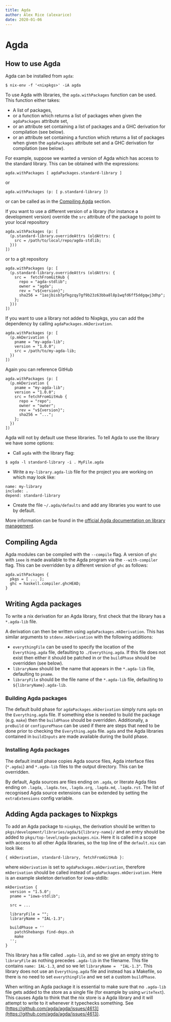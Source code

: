 ```yaml
---
title: Agda
author: Alex Rice (alexarice)
date: 2020-01-06
---
```

# Agda

## How to use Agda

Agda can be installed from `agda`:
```
$ nix-env -f '<nixpkgs>' -iA agda
```

To use Agda with libraries, the `agda.withPackages` function can be used. This function either takes:

* A list of packages,
* or a function which returns a list of packages when given the `agdaPackages` attribute set,
* or an attribute set containing a list of packages and a GHC derivation for compilation (see below).
* or an attribute set containing a function which returns a list of packages when given the `agdaPackages` attribute set and a GHC derivation for compilation (see below).

For example, suppose we wanted a version of Agda which has access to the standard library. This can be obtained with the expressions:

```
agda.withPackages [ agdaPackages.standard-library ]
```

or

```
agda.withPackages (p: [ p.standard-library ])
```

or can be called as in the [Compiling Agda](#compiling-agda) section.

If you want to use a different version of a library (for instance a development version)
override the `src` attribute of the package to point to your local repository

```
agda.withPackages (p: [
  (p.standard-library.overrideAttrs (oldAttrs: {
    src = /path/to/local/repo/agda-stdlib;
  }))
])
```

or to a git repository

```
agda.withPackages (p: [
  (p.standard-library.overrideAttrs (oldAttrs: {
    src =  fetchFromGitHub {
      repo = "agda-stdlib";
      owner = "agda";
      rev = "v${version}";
      sha256 = "1asjbisb7pfkgzqy7gf9b23z63bba8l8p1wqfd6ff5ddgqwj3dhp";
    };
  }))
])
```

If you want to use a library not added to Nixpkgs, you can add the
dependency by calling `agdaPackages.mkDerivation`.

```
agda.withPackages (p: [
  (p.mkDerivation {
    pname = "my-agda-lib";
    version = "1.0.0";
    src = /path/to/my-agda-lib;
  })
])
```

Again you can reference GitHub

```
agda.withPackages (p: [
  (p.mkDerivation {
    pname = "my-agda-lib";
    version = "1.0.0";
    src = fetchFromGitHub {
      repo = "repo";
      owner = "owner";
      rev = "v${version}";
      sha256 = "...";
    };
  })
])
```


Agda will not by default use these libraries. To tell Agda to use the library we have some options:

* Call `agda` with the library flag:
```
$ agda -l standard-library -i . MyFile.agda
```
* Write a `my-library.agda-lib` file for the project you are working on which may look like:
```
name: my-library
include: .
depend: standard-library
```
* Create the file `~/.agda/defaults` and add any libraries you want to use by default.

More information can be found in the [official Agda documentation on library management](https://agda.readthedocs.io/en/v2.6.1/tools/package-system.html).

## Compiling Agda
Agda modules can be compiled with the `--compile` flag. A version of `ghc` with `ieee` is made available to the Agda program via the `--with-compiler` flag.
This can be overridden by a different version of `ghc` as follows:

```
agda.withPackages {
  pkgs = [ ... ];
  ghc = haskell.compiler.ghcHEAD;
}
```

## Writing Agda packages
To write a nix derivation for an Agda library, first check that the library has a `*.agda-lib` file.

A derivation can then be written using `agdaPackages.mkDerivation`. This has similar arguments to `stdenv.mkDerivation` with the following additions:

* `everythingFile` can be used to specify the location of the `Everything.agda` file, defaulting to `./Everything.agda`. If this file does not exist then either it should be patched in or the `buildPhase` should be overridden (see below).
* `libraryName` should be the name that appears in the `*.agda-lib` file, defaulting to `pname`.
* `libraryFile` should be the file name of the `*.agda-lib` file, defaulting to `${libraryName}.agda-lib`.

### Building Agda packages
The default build phase for `agdaPackages.mkDerivation` simply runs `agda` on the `Everything.agda` file.
If something else is needed to build the package (e.g. `make`) then the `buildPhase` should be overridden.
Additionally, a `preBuild` or `configurePhase` can be used if there are steps that need to be done prior to checking the `Everything.agda` file.
`agda` and the Agda libraries contained in `buildInputs` are made available during the build phase.

### Installing Agda packages
The default install phase copies Agda source files, Agda interface files (`*.agdai`) and `*.agda-lib` files to the output directory.
This can be overridden.

By default, Agda sources are files ending on `.agda`, or literate Agda files ending on `.lagda`, `.lagda.tex`, `.lagda.org`, `.lagda.md`, `.lagda.rst`. The list of recognised Agda source extensions can be extended by setting the `extraExtensions` config variable.

## Adding Agda packages to Nixpkgs

To add an Agda package to `nixpkgs`, the derivation should be written to `pkgs/development/libraries/agda/${library-name}/` and an entry should be added to `pkgs/top-level/agda-packages.nix`. Here it is called in a scope with access to all other Agda libraries, so the top line of the `default.nix` can look like:
```
{ mkDerivation, standard-library, fetchFromGitHub }:
```
where `mkDerivation` is set to `agdaPackages.mkDerivation`, therefore `mkDerivation` should be called instead of `agdaPackages.mkDerivation`. Here is an example skeleton derivation for iowa-stdlib:

```
mkDerivation {
  version = "1.5.0";
  pname = "iowa-stdlib";

  src = ...

  libraryFile = "";
  libraryName = "IAL-1.3";

  buildPhase = ''
    patchShebangs find-deps.sh
    make
  '';
}
```
This library has a file called `.agda-lib`, and so we give an empty string to `libraryFile` as nothing precedes `.agda-lib` in the filename. This file contains `name: IAL-1.3`, and so we let `libraryName =  "IAL-1.3"`. This library does not use an `Everything.agda` file and instead has a Makefile, so there is no need to set `everythingFile` and we set a custom `buildPhase`.

When writing an Agda package it is essential to make sure that no `.agda-lib` file gets added to the store as a single file (for example by using `writeText`). This causes Agda to think that the nix store is a Agda library and it will attempt to write to it whenever it typechecks something. See [https://github.com/agda/agda/issues/4613](https://github.com/agda/agda/issues/4613).
